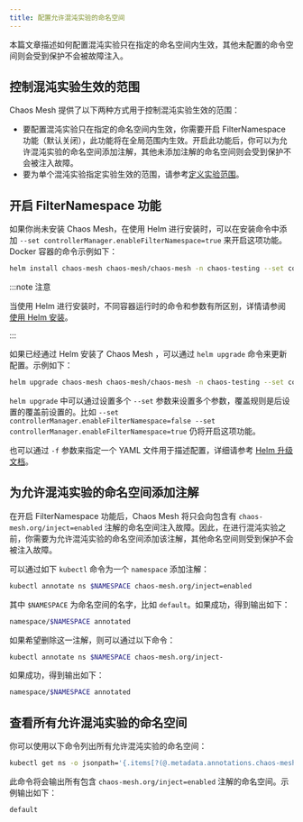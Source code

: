 ```yaml
---
title: 配置允许混沌实验的命名空间
---
```


本篇文章描述如何配置混沌实验只在指定的命名空间内生效，其他未配置的命令空间则会受到保护不会被故障注入。

## 控制混沌实验生效的范围

Chaos Mesh 提供了以下两种方式用于控制混沌实验生效的范围：

- 要配置混沌实验只在指定的命名空间内生效，你需要开启 FilterNamespace 功能（默认关闭），此功能将在全局范围内生效。开启此功能后，你可以为允许混沌实验的命名空间添加注解，其他未添加注解的命名空间则会受到保护不会被注入故障。
- 要为单个混沌实验指定实验生效的范围，请参考[定义实验范围](define-chaos-experiment-scope.md)。

## 开启 FilterNamespace 功能

如果你尚未安装 Chaos Mesh，在使用 Helm 进行安装时，可以在安装命令中添加 `--set controllerManager.enableFilterNamespace=true` 来开启这项功能。Docker 容器的命令示例如下：

```bash
helm install chaos-mesh chaos-mesh/chaos-mesh -n chaos-testing --set controllerManager.enableFilterNamespace=true
```

:::note 注意

当使用 Helm 进行安装时，不同容器运行时的命令和参数有所区别，详情请参阅[使用 Helm 安装](production-installation-using-helm.md)。

:::

如果已经通过 Helm 安装了 Chaos Mesh ，可以通过 `helm upgrade` 命令来更新配置。示例如下：

```bash
helm upgrade chaos-mesh chaos-mesh/chaos-mesh -n chaos-testing --set controllerManager.enableFilterNamespace=true
```

`helm upgrade` 中可以通过设置多个 `--set` 参数来设置多个参数，覆盖规则是后设置的覆盖前设置的。比如 `--set controllerManager.enableFilterNamespace=false --set controllerManager.enableFilterNamespace=true` 仍将开启这项功能。

也可以通过 `-f` 参数来指定一个 YAML 文件用于描述配置，详细请参考 [Helm 升级文档](https://helm.sh/zh/docs/helm/helm_upgrade/#%E7%AE%80%E4%BB%8B)。

## 为允许混沌实验的命名空间添加注解

在开启 FilterNamespace 功能后，Chaos Mesh 将只会向包含有 `chaos-mesh.org/inject=enabled` 注解的命名空间注入故障。因此，在进行混沌实验之前，你需要为允许混沌实验的命名空间添加该注解，其他命名空间则受到保护不会被注入故障。

可以通过如下 `kubectl` 命令为一个 `namespace` 添加注解：

```bash
kubectl annotate ns $NAMESPACE chaos-mesh.org/inject=enabled
```

其中 `$NAMESPACE` 为命名空间的名字，比如 `default`。如果成功，得到输出如下：

```bash
namespace/$NAMESPACE annotated
```

如果希望删除这一注解，则可以通过以下命令：

```bash
kubectl annotate ns $NAMESPACE chaos-mesh.org/inject-
```

如果成功，得到输出如下：

```bash
namespace/$NAMESPACE annotated
```

## 查看所有允许混沌实验的命名空间

你可以使用以下命令列出所有允许混沌实验的命名空间：

```bash
kubectl get ns -o jsonpath='{.items[?(@.metadata.annotations.chaos-mesh\.org/inject=="enabled")].metadata.name}'
```

此命令将会输出所有包含 `chaos-mesh.org/inject=enabled` 注解的命名空间。示例输出如下：

```bash
default
```
